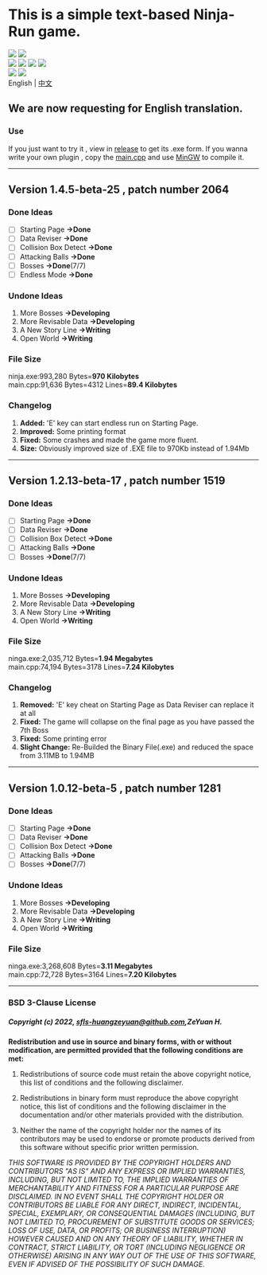 # This is a simple text-based Ninja-Run game.
![](https://img.shields.io/github/languages/top/sfls-huangzeyuan/Ninja-Run?color=red&label=C%2B%2B&logo=C%2B%2B&logoColor=lightblue)
[![](https://img.shields.io/github/license/sfls-huangzeyuan/Ninja-Run)](https://github.com/sfls-huangzeyuan/Ninja-Run/blob/main/LICENSE)
<br>
![](https://img.shields.io/github/release-date/sfls-huangzeyuan/Ninja-Run?logo=github)
![](https://img.shields.io/github/release-date-pre/sfls-huangzeyuan/Ninja-Run?label=pre-release)
![](https://img.shields.io/github/v/release/sfls-huangzeyuan/Ninja-Run?logo=github)
![](https://img.shields.io/github/last-commit/sfls-huangzeyuan/Ninja-Run?logo=github)
<br>
![](https://img.shields.io/github/repo-size/sfls-huangzeyuan/Ninja-Run)
![](https://img.shields.io/github/issues/sfls-huangzeyuan/Ninga-Run)
<br>
English | [中文](https://github.com/sfls-huangzeyuan/Ninja-Run/blob/main/README_CN.md#%E8%BF%99%E6%98%AF%E4%B8%80%E4%B8%AA%E6%96%87%E5%AD%97%E5%BF%8D%E8%80%85%E8%B7%91%E9%85%B7%E6%B8%B8%E6%88%8F)
<br>
## We are now requesting for English translation.

### Use
If you just want to try it , view in [release](https://github.com/sfls-huangzeyuan/Ninga-Run/releases/tag/Ver1.2-beta) to get its .exe form.
If you wanna write your own plugin , copy the [main.cpp](https://github.com/sfls-huangzeyuan/Ninga-Run/blob/main/main.cpp) and use [MinGW](https://sourceforge.net/projects/mingw/) to compile it.

---
## Version 1.4.5-beta-25 , patch number 2064
### Done Ideas
- [ ]  Starting Page **->Done**
- [ ]  Data Reviser **->Done**
- [ ]  Collision Box Detect **->Done**
- [ ]  Attacking Balls **->Done**
- [ ]  Bosses **->Done**(7/7)
- [ ]  Endless Mode **->Done**
### Undone Ideas
1.  More Bosses **->Developing**
2.  More Revisable Data **->Developing**
3.  A New Story Line **->Writing**
4.  Open World **->Writing**
### File Size
ninja.exe:993,280 Bytes=**970 Kilobytes**
</br>
main.cpp:91,636 Bytes=4312 Lines=**89.4 Kilobytes**
### Changelog
1. **Added:** 'E' key can start endless run on Starting Page.
2. **Improved:** Some printing format
3. **Fixed:** Some crashes and made the game more fluent.
4. **Size:** Obviously improved size of .EXE file to 970Kb instead of 1.94Mb
---
## Version 1.2.13-beta-17 , patch number 1519
### Done Ideas
- [ ]  Starting Page **->Done**
- [ ]  Data Reviser **->Done**
- [ ]  Collision Box Detect **->Done**
- [ ]  Attacking Balls **->Done**
- [ ]  Bosses **->Done**(7/7)
### Undone Ideas
1.  More Bosses **->Developing**
2.  More Revisable Data **->Developing**
3.  A New Story Line **->Writing**
4.  Open World **->Writing**
### File Size
ninga.exe:2,035,712 Bytes=**1.94 Megabytes**
</br>
main.cpp:74,194 Bytes=3178 Lines=**7.24 Kilobytes**
### Changelog
1. **Removed:** 'E' key cheat on Starting Page as Data Reviser can replace it at all
2. **Fixed:** The game will collapse on the final page as you have passed the 7th Boss
3. **Fixed:** Some printing error
4. **Slight Change:** Re-Builded the Binary File(.exe) and reduced the space from 3.11MB to 1.94MB
---
## Version 1.0.12-beta-5 , patch number 1281
### Done Ideas
- [ ]  Starting Page **->Done**
- [ ]  Data Reviser **->Done**
- [ ]  Collision Box Detect **->Done**
- [ ]  Attacking Balls **->Done**
- [ ]  Bosses **->Done**(7/7)
### Undone Ideas
1.  More Bosses **->Developing**
2.  More Revisable Data **->Developing**
3.  A New Story Line **->Writing**
4.  Open World **->Writing**
### File Size
ninga.exe:3,268,608 Bytes=**3.11 Megabytes**
</br>
main.cpp:72,728 Bytes=3164 Lines=**7.20 Kilobytes**

---
### BSD 3-Clause License

##### Copyright (c) 2022, [sfls-huangzeyuan@github.com](https://github.com/sfls-huangzeyuan),ZeYuan H.

**Redistribution and use in source and binary forms, with or without
modification, are permitted provided that the following conditions are met:**

1. Redistributions of source code must retain the above copyright notice, this
   list of conditions and the following disclaimer.

2. Redistributions in binary form must reproduce the above copyright notice,
   this list of conditions and the following disclaimer in the documentation
   and/or other materials provided with the distribution.

3. Neither the name of the copyright holder nor the names of its
   contributors may be used to endorse or promote products derived from
   this software without specific prior written permission.

_THIS SOFTWARE IS PROVIDED BY THE COPYRIGHT HOLDERS AND CONTRIBUTORS "AS IS"
AND ANY EXPRESS OR IMPLIED WARRANTIES, INCLUDING, BUT NOT LIMITED TO, THE
IMPLIED WARRANTIES OF MERCHANTABILITY AND FITNESS FOR A PARTICULAR PURPOSE ARE
DISCLAIMED. IN NO EVENT SHALL THE COPYRIGHT HOLDER OR CONTRIBUTORS BE LIABLE
FOR ANY DIRECT, INDIRECT, INCIDENTAL, SPECIAL, EXEMPLARY, OR CONSEQUENTIAL
DAMAGES (INCLUDING, BUT NOT LIMITED TO, PROCUREMENT OF SUBSTITUTE GOODS OR
SERVICES; LOSS OF USE, DATA, OR PROFITS; OR BUSINESS INTERRUPTION) HOWEVER
CAUSED AND ON ANY THEORY OF LIABILITY, WHETHER IN CONTRACT, STRICT LIABILITY,
OR TORT (INCLUDING NEGLIGENCE OR OTHERWISE) ARISING IN ANY WAY OUT OF THE USE
OF THIS SOFTWARE, EVEN IF ADVISED OF THE POSSIBILITY OF SUCH DAMAGE._

